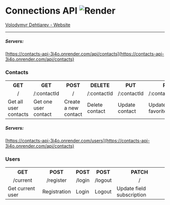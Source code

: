 # Connections API ![Render](https://img.shields.io/badge/Render-%46E3B7.svg?style=for-the-badge&logo=render&logoColor=white)

[Volodymyr Dehtiarev - Website](https://github.com/VladimirDegt)

---

##### Servers:

[https://contacts-api-3i4o.onrender.com/api/contacts](https://contacts-api-3i4o.onrender.com/api/contacts)

### Contacts

<table>
    <tr >
        <th align="center">GET</th>
        <th align="center">GET</th>
        <th align="center">POST</th>
        <th align="center">DELETE</th>
        <th align="center">PUT</th>
        <th align="center">PATCH</th>
    </tr>
    <tr>
        <td align="center">/</td>
         <td align="center">/:contactId</td>
        <td align="center">/</td>
        <td align="center">/:contactId</td>
        <td align="center">/:contactId</td>
        <td align="center">/:contactId/favorite</td>
    </tr>
    <tr>
        <td>Get all user contacts</td>
        <td>Get one user contact</td>
        <td>Create a new contact</td>
        <td>Delete contact</td>
        <td>Update contact</td>
        <td>Update field favorite</td>
    </tr>
</table>

##### Servers:

[https://contacts-api-3i4o.onrender.com/users](https://contacts-api-3i4o.onrender.com/api/contacts)

### Users

<table>
    <tr >
        <th align="center">GET</th>
        <th align="center">POST</th>
        <th align="center">POST</th>
        <th align="center">POST</th>
        <th align="center">PATCH</th>
    </tr>
    <tr>
        <td align="center">/current</td>
         <td align="center">/register</td>
        <td align="center">/login</td>
        <td align="center">/logout</td>
        <td align="center">/</td>
    </tr>
    <tr>
        <td>Get current user</td>
        <td>Registration</td>
        <td>Login</td>
        <td>Logout</td>
        <td>Update field subscription</td>
    </tr>
</table>

